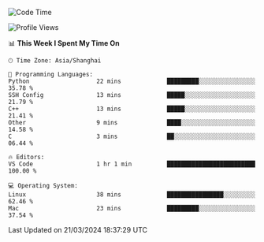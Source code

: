 <!--START_SECTION:waka-->
![Code Time](http://img.shields.io/badge/Code%20Time-367%20hrs%2030%20mins-blue)

![Profile Views](http://img.shields.io/badge/Profile%20Views-11-blue)

📊 **This Week I Spent My Time On** 

```text
🕑︎ Time Zone: Asia/Shanghai

💬 Programming Languages: 
Python                   22 mins             █████████░░░░░░░░░░░░░░░░   35.78 % 
SSH Config               13 mins             █████░░░░░░░░░░░░░░░░░░░░   21.79 % 
C++                      13 mins             █████░░░░░░░░░░░░░░░░░░░░   21.41 % 
Other                    9 mins              ████░░░░░░░░░░░░░░░░░░░░░   14.58 % 
C                        3 mins              ██░░░░░░░░░░░░░░░░░░░░░░░   06.44 % 

🔥 Editors: 
VS Code                  1 hr 1 min          █████████████████████████   100.00 % 

💻 Operating System: 
Linux                    38 mins             ████████████████░░░░░░░░░   62.46 % 
Mac                      23 mins             █████████░░░░░░░░░░░░░░░░   37.54 % 
```


 Last Updated on 21/03/2024 18:37:29 UTC
<!--END_SECTION:waka-->
